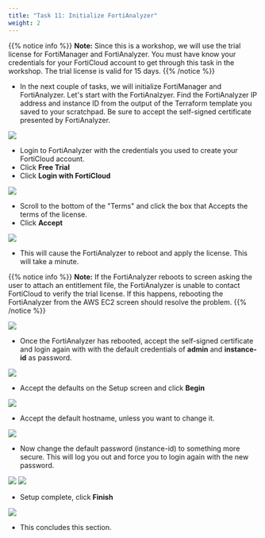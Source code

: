 ```yaml
---
title: "Task 11: Initialize FortiAnalyzer"
weight: 2
---
```


{{% notice info %}}
**Note:** Since this is a workshop, we will use the trial license for FortiManager and FortiAnalyzer. You must have know your credentials for your FortiCloud account to get through this task in the workshop. The trial license is valid for 15 days. 
{{% /notice %}}

* In the next couple of  tasks, we will initialize FortiManager and FortiAnalyzer. Let's start with the FortiAnalzyer. Find the FortiAnalyzer IP address and instance ID from the output of the Terraform template you saved to your scratchpad. Be sure to accept the self-signed certificate presented by FortiAnalyzer.

![](../images/image-t11-1.png)

* Login to FortiAnalyzer with the credentials you used to create your FortiCloud account. 
* Click **Free Trial** 
* Click **Login with FortiCloud**

![](../images/image-t11-2.png)

* Scroll to the bottom of the "Terms" and click the box that Accepts the terms of the license.
* Click **Accept**

![](../images/image-t11-3.png)

* This will cause the FortiAnalyzer to reboot and apply the license. This will take a minute.

{{% notice info %}}
**Note:** If the FortiAnalyzer reboots to screen asking the user to attach an entitlement file, the FortiAnalyzer is unable to contact FortiCloud to verify the trial license. If this happens, rebooting the FortiAnalyzer from the AWS EC2 screen should resolve the problem.
{{% /notice %}}

![](../images/image-t11-4.png)

* Once the FortiAnalyzer has rebooted, accept the self-signed certificate and login again with with the default credentials of **admin** and **instance-id** as password.

![](../images/image-t11-5.png)

* Accept the defaults on the Setup screen and click **Begin**

![](../images/image-t11-8.png)

* Accept the default hostname, unless you want to change it.

![](../images/image-t11-10.png)

* Now change the default password (instance-id) to something more secure. This will log you out and force you to login again with the new password.

![](../images/image-t11-6.png)
![](../images/image-t11-7.png)

* Setup complete, click **Finish**

![](../images/image-t11-11.png)

* This concludes this section.
